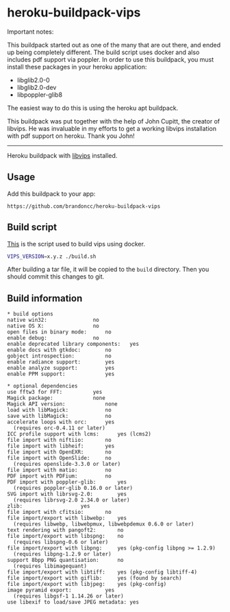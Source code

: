 heroku-buildpack-vips
=====================

Important notes:

This buildpack started out as one of the many that are out there, and ended up
being completely different. The build script uses docker and also includes pdf
support via poppler. In order to use this buildpack, you must install these packages in your heroku application:

- libglib2.0-0
- libglib2.0-dev
- libpoppler-glib8

The easiest way to do this is using the heroku apt buildpack.

This buildpack was put together with the help of John Cupitt, the creator of
libvips. He was invaluable in my efforts to get a working libvips installation
with pdf support on heroku. Thank you John!

---

Heroku buildpack with [libvips](https://github.com/jcupitt/libvips) installed.


## Usage

Add this buildpack to your app:

```
https://github.com/brandoncc/heroku-buildpack-vips
```

## Build script

[This](./build.sh) is the script used to build vips using docker.

```sh
VIPS_VERSION=x.y.z ./build.sh
```

After building a tar file, it will be copied to the `build` directory. Then you should commit this changes to git.

## Build information

```
* build options
native win32:				no
native OS X:				no
open files in binary mode: 		no
enable debug:				no
enable deprecated library components:	yes
enable docs with gtkdoc:		no
gobject introspection: 			no
enable radiance support: 		yes
enable analyze support: 		yes
enable PPM support: 			yes

* optional dependencies
use fftw3 for FFT: 			yes
Magick package: 			none
Magick API version: 			none
load with libMagick: 			no
save with libMagick: 			no
accelerate loops with orc: 		yes
  (requires orc-0.4.11 or later)
ICC profile support with lcms: 		yes (lcms2)
file import with niftiio: 		no
file import with libheif: 		yes
file import with OpenEXR: 		no
file import with OpenSlide:		no
  (requires openslide-3.3.0 or later)
file import with matio: 		no
PDF import with PDFium: 		no
PDF import with poppler-glib: 		yes
  (requires poppler-glib 0.16.0 or later)
SVG import with librsvg-2.0: 		yes
  (requires librsvg-2.0 2.34.0 or later)
zlib: 					yes
file import with cfitsio: 		no
file import/export with libwebp:	yes
  (requires libwebp, libwebpmux, libwebpdemux 0.6.0 or later)
text rendering with pangoft2: 		no
file import/export with libspng: 	no
  (requires libspng-0.6 or later)
file import/export with libpng: 	yes (pkg-config libpng >= 1.2.9)
  (requires libpng-1.2.9 or later)
support 8bpp PNG quantisation:		no
  (requires libimagequant)
file import/export with libtiff:	yes (pkg-config libtiff-4)
file import/export with giflib:		yes (found by search)
file import/export with libjpeg:	yes (pkg-config)
image pyramid export:			yes
  (requires libgsf-1 1.14.26 or later)
use libexif to load/save JPEG metadata: yes
```
